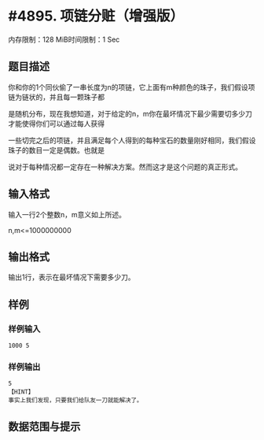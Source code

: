 # #4895. 项链分赃（增强版）

内存限制：128 MiB时间限制：1 Sec

## 题目描述

你和你的1个同伙偷了一串长度为n的项链，它上面有m种颜色的珠子，我们假设项链为链状的，并且每一颗珠子都

是随机分布，现在我想知道，对于给定的n，m你在最坏情况下最少需要切多少刀 才能使得你们可以通过每人获得

一些切完之后的项链，并且满足每个人得到的每种宝石的数量刚好相同，我们假设珠子的数目一定是偶数。也就是

说对于每种情况都一定存在一种解决方案。然而这才是这个问题的真正形式。

## 输入格式

输入一行2个整数n，m意义如上所述。

n,m<=1000000000

## 输出格式

输出1行，表示在最坏情况下需要多少刀。

## 样例

### 样例输入

    
    1000 5
    

### 样例输出

    
    5
    【HINT】
    事实上我们发现，只要我们给队友一刀就能解决了。
    
    

## 数据范围与提示
